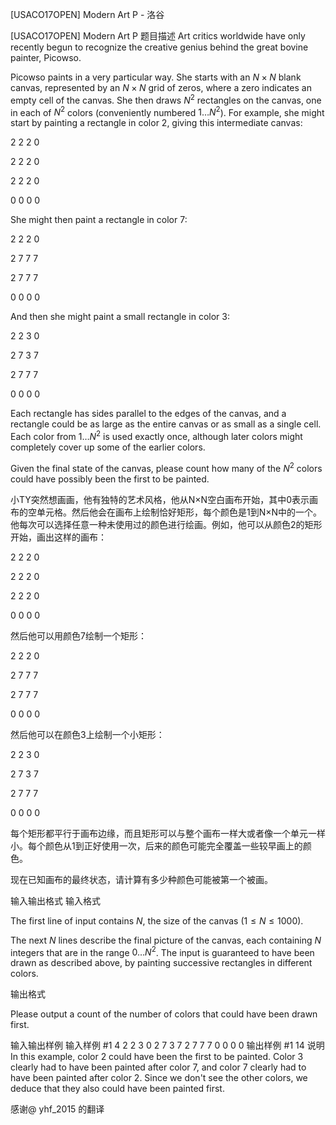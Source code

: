 



[USACO17OPEN] Modern Art P - 洛谷














[USACO17OPEN] Modern Art P
题目描述
Art critics worldwide have only recently begun to recognize the creative genius behind the great bovine painter, Picowso.


Picowso paints in a very particular way. She starts with an $N \times N$ blank canvas, represented by an $N \times N$ grid of zeros, where a zero indicates an empty cell of the canvas. She then draws $N^2$ rectangles on the canvas, one in each of $N^2$ colors (conveniently numbered $1 \ldots N^2$). For example, she might start by painting a rectangle in color 2, giving this intermediate canvas:



2 2 2 0

2 2 2 0

2 2 2 0

0 0 0 0





She might then paint a rectangle in color 7:

2 2 2 0

2 7 7 7

2 7 7 7

0 0 0 0





And then she might paint a small rectangle in color 3:

2 2 3 0

2 7 3 7

2 7 7 7

0 0 0 0



Each rectangle has sides parallel to the edges of the canvas, and a rectangle could be as large as the entire canvas or as small as a single cell. Each color from $1 \ldots N^2$ is used exactly once, although later colors might completely cover up some of the earlier colors.


Given the final state of the canvas, please count how many of the $N^2$ colors could have possibly been the first to be painted.

小TY突然想画画，他有独特的艺术风格，他从N×N空白画布开始，其中0表示画布的空单元格。然后他会在画布上绘制恰好矩形，每个颜色是1到N×N中的一个。他每次可以选择任意一种未使用过的颜色进行绘画。例如，他可以从颜色2的矩形开始，画出这样的画布：


2 2 2 0


2 2 2 0


2 2 2 0


0 0 0 0


然后他可以用颜色7绘制一个矩形：


2 2 2 0


2 7 7 7


2 7 7 7


0 0 0 0


然后他可以在颜色3上绘制一个小矩形：


2 2 3 0


2 7 3 7


2 7 7 7


0 0 0 0


每个矩形都平行于画布边缘，而且矩形可以与整个画布一样大或者像一个单元一样小。每个颜色从1到正好使用一次，后来的颜色可能完全覆盖一些较早画上的颜色。


现在已知画布的最终状态，请计算有多少种颜色可能被第一个被画。

输入输出格式
输入格式

The first line of input contains $N$, the size of the canvas ($1 \leq N \leq 1000$).

The next $N$ lines describe the final picture of the canvas, each containing $N$ integers that are in the range $0 \ldots N^2$. The input is guaranteed to have been drawn as described above, by painting successive rectangles in different colors.

输出格式

Please output a count of the number of colors that could have been drawn first.

输入输出样例
输入样例 #1
4
2 2 3 0
2 7 3 7
2 7 7 7
0 0 0 0
输出样例 #1
14
说明
In this example, color 2 could have been the first to be painted. Color 3 clearly had to have been painted after color 7, and color 7 clearly had to have been painted after color 2. Since we don't see the other colors, we deduce that they also could have been painted first.

感谢@ yhf\_2015 的翻译







